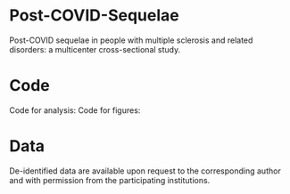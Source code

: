 # Post-COVID-Sequelae

Post-COVID sequelae in people with multiple sclerosis and related disorders: a multicenter cross-sectional study.

# Code

Code for analysis:
Code for figures: 

# Data 

De-identified data are available upon request to the corresponding author and with permission from the participating institutions. 
